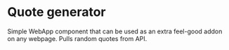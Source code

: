 # Quote generator

Simple WebApp component that can be used as an extra feel-good addon on any webpage. Pulls random quotes from API.
